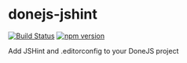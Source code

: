# donejs-jshint

[![Build Status](https://travis-ci.org/donejs/donejs-cordova.svg?branch=master)](https://travis-ci.org/donejs/donejs-jshint)
[![npm version](https://badge.fury.io/js/donejs-jshint.svg)](http://badge.fury.io/js/donejs-jshint)

Add JSHint and .editorconfig to your DoneJS project
